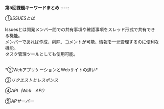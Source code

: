 **第5回課題キーワードまとめ**
:---:  

*①ISSUESとは*<br>
<br>
Issuesとは開発メンバー間での共有事項や確認事項をスレッド形式で共有できる機能。<br>
メンバーであれば作成、削除、コメントが可能、情報を一元管理するのに便利な機能。<br>
タスク管理ツールとしても使用可能。<br>

<br>
*②WebアプリケーションとWebサイトの違い*

*③リクエストとレスポンス*

*④API（Web　API）*

*⑤APサーバー*
